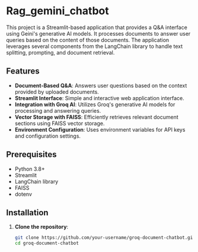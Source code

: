 # Rag_gemini_chatbot

This project is a Streamlit-based application that provides a Q&A interface using Geini's generative AI models. It processes documents to answer user queries based on the content of those documents. The application leverages several components from the LangChain library to handle text splitting, prompting, and document retrieval.

## Features

- **Document-Based Q&A**: Answers user questions based on the context provided by uploaded documents.
- **Streamlit Interface**: Simple and interactive web application interface.
- **Integration with Groq AI**: Utilizes Groq's generative AI models for processing and answering queries.
- **Vector Storage with FAISS**: Efficiently retrieves relevant document sections using FAISS vector storage.
- **Environment Configuration**: Uses environment variables for API keys and configuration settings.

## Prerequisites

- Python 3.8+
- Streamlit
- LangChain library
- FAISS
- dotenv

## Installation

1. **Clone the repository**:

   ```bash
   git clone https://github.com/your-username/groq-document-chatbot.git
   cd groq-document-chatbot

 

